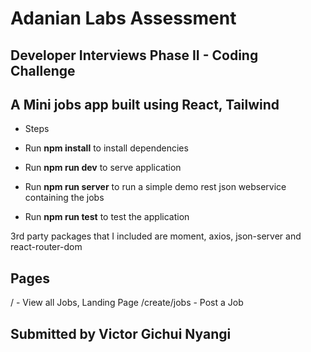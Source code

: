 # Adanian Labs Assessment

## Developer Interviews Phase II - Coding Challenge

## A Mini jobs app built using React, Tailwind

- Steps

- Run __npm install__ to install dependencies

- Run __npm run dev__ to serve application

- Run __npm run server__ to run a simple demo rest json webservice containing the jobs

- Run __npm run test__ to test the application

3rd party packages that I included are
moment, axios, json-server and react-router-dom

## Pages

/ - View all Jobs, Landing Page
/create/jobs - Post a Job

## Submitted by Victor Gichui Nyangi
